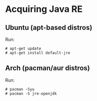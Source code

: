 # Acquiring Java RE

## Ubuntu (apt-based distros)

Run:
```console
# apt-get update
# apt-get install default-jre
```

## Arch (pacman/aur distros)

Run:
```console
# pacman -Syu
# pacman -S jre-openjdk
```
